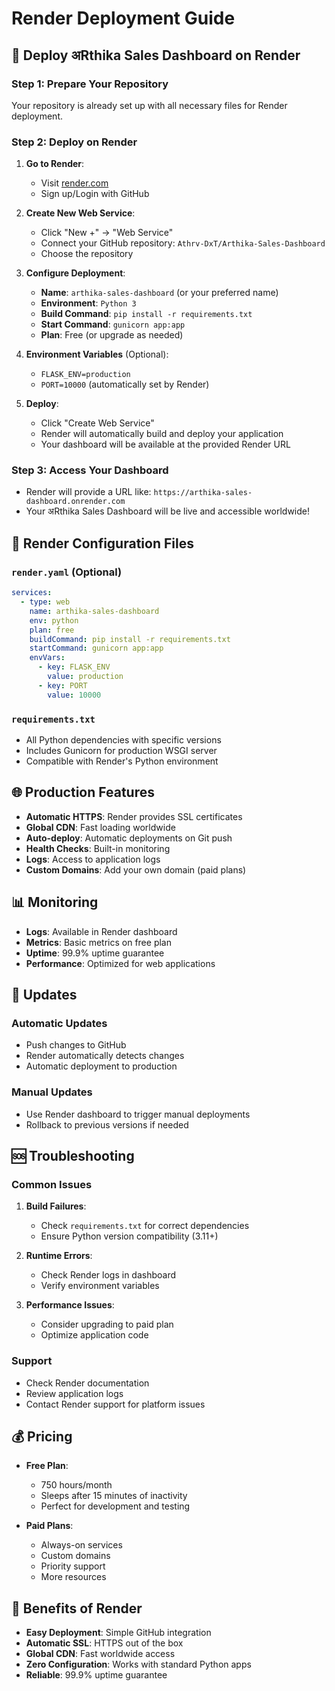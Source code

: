 # Render Deployment Guide

## 🚀 Deploy अRthika Sales Dashboard on Render

### Step 1: Prepare Your Repository

Your repository is already set up with all necessary files for Render deployment.

### Step 2: Deploy on Render

1. **Go to Render**:
   - Visit [render.com](https://render.com)
   - Sign up/Login with GitHub

2. **Create New Web Service**:
   - Click "New +" → "Web Service"
   - Connect your GitHub repository: `Athrv-DxT/Arthika-Sales-Dashboard`
   - Choose the repository

3. **Configure Deployment**:
   - **Name**: `arthika-sales-dashboard` (or your preferred name)
   - **Environment**: `Python 3`
   - **Build Command**: `pip install -r requirements.txt`
   - **Start Command**: `gunicorn app:app`
   - **Plan**: Free (or upgrade as needed)

4. **Environment Variables** (Optional):
   - `FLASK_ENV=production`
   - `PORT=10000` (automatically set by Render)

5. **Deploy**:
   - Click "Create Web Service"
   - Render will automatically build and deploy your application
   - Your dashboard will be available at the provided Render URL

### Step 3: Access Your Dashboard

- Render will provide a URL like: `https://arthika-sales-dashboard.onrender.com`
- Your अRthika Sales Dashboard will be live and accessible worldwide!

## 🔧 Render Configuration Files

### `render.yaml` (Optional)
```yaml
services:
  - type: web
    name: arthika-sales-dashboard
    env: python
    plan: free
    buildCommand: pip install -r requirements.txt
    startCommand: gunicorn app:app
    envVars:
      - key: FLASK_ENV
        value: production
      - key: PORT
        value: 10000
```

### `requirements.txt`
- All Python dependencies with specific versions
- Includes Gunicorn for production WSGI server
- Compatible with Render's Python environment

## 🌐 Production Features

- **Automatic HTTPS**: Render provides SSL certificates
- **Global CDN**: Fast loading worldwide
- **Auto-deploy**: Automatic deployments on Git push
- **Health Checks**: Built-in monitoring
- **Logs**: Access to application logs
- **Custom Domains**: Add your own domain (paid plans)

## 📊 Monitoring

- **Logs**: Available in Render dashboard
- **Metrics**: Basic metrics on free plan
- **Uptime**: 99.9% uptime guarantee
- **Performance**: Optimized for web applications

## 🔄 Updates

### Automatic Updates
- Push changes to GitHub
- Render automatically detects changes
- Automatic deployment to production

### Manual Updates
- Use Render dashboard to trigger manual deployments
- Rollback to previous versions if needed

## 🆘 Troubleshooting

### Common Issues

1. **Build Failures**:
   - Check `requirements.txt` for correct dependencies
   - Ensure Python version compatibility (3.11+)

2. **Runtime Errors**:
   - Check Render logs in dashboard
   - Verify environment variables

3. **Performance Issues**:
   - Consider upgrading to paid plan
   - Optimize application code

### Support
- Check Render documentation
- Review application logs
- Contact Render support for platform issues

## 💰 Pricing

- **Free Plan**: 
  - 750 hours/month
  - Sleeps after 15 minutes of inactivity
  - Perfect for development and testing

- **Paid Plans**:
  - Always-on services
  - Custom domains
  - Priority support
  - More resources

## 🎯 Benefits of Render

- **Easy Deployment**: Simple GitHub integration
- **Automatic SSL**: HTTPS out of the box
- **Global CDN**: Fast worldwide access
- **Zero Configuration**: Works with standard Python apps
- **Reliable**: 99.9% uptime guarantee

